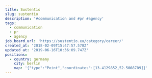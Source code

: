 ```yaml
---
title: Sustentio
slug: sustentio
description: '#communication and #pr #agency'
tags:
  - communication
  - pr
  - agency
job_board_url: 'https://sustentio.eu/category/career/'
created_at: '2018-02-09T15:47:57.570Z'
updated_at: '2019-06-16T10:36:09.747Z'
positions:
  - country: germany
    city: berlin
    map: '{"type":"Point","coordinates":[13.4129852,52.5008709]}'
---
```

